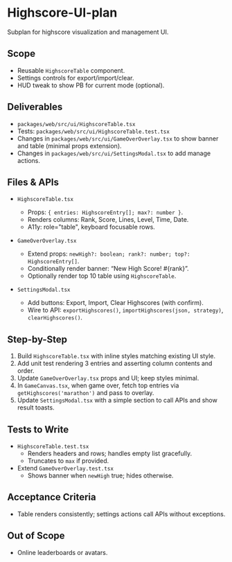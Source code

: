 # Highscore-UI-plan

Subplan for highscore visualization and management UI.

## Scope

- Reusable `HighscoreTable` component.
- Settings controls for export/import/clear.
- HUD tweak to show PB for current mode (optional).

## Deliverables

- `packages/web/src/ui/HighscoreTable.tsx`
- Tests: `packages/web/src/ui/HighscoreTable.test.tsx`
- Changes in `packages/web/src/ui/GameOverOverlay.tsx` to show banner and table (minimal props extension).
- Changes in `packages/web/src/ui/SettingsModal.tsx` to add manage actions.

## Files & APIs

- `HighscoreTable.tsx`
  - Props: `{ entries: HighscoreEntry[]; max?: number }`.
  - Renders columns: Rank, Score, Lines, Level, Time, Date.
  - A11y: role="table", keyboard focusable rows.

- `GameOverOverlay.tsx`
  - Extend props: `newHigh?: boolean; rank?: number; top?: HighscoreEntry[]`.
  - Conditionally render banner: “New High Score! #{rank}”.
  - Optionally render top 10 table using `HighscoreTable`.

- `SettingsModal.tsx`
  - Add buttons: Export, Import, Clear Highscores (with confirm).
  - Wire to API: `exportHighscores()`, `importHighscores(json, strategy)`, `clearHighscores()`.

## Step-by-Step

1. Build `HighscoreTable.tsx` with inline styles matching existing UI style.
2. Add unit test rendering 3 entries and asserting column contents and order.
3. Update `GameOverOverlay.tsx` props and UI; keep styles minimal.
4. In `GameCanvas.tsx`, when game over, fetch top entries via `getHighscores('marathon')` and pass to overlay.
5. Update `SettingsModal.tsx` with a simple section to call APIs and show result toasts.

## Tests to Write

- `HighscoreTable.test.tsx`
  - Renders headers and rows; handles empty list gracefully.
  - Truncates to `max` if provided.
- Extend `GameOverOverlay.test.tsx`
  - Shows banner when `newHigh` true; hides otherwise.

## Acceptance Criteria

- Table renders consistently; settings actions call APIs without exceptions.

## Out of Scope

- Online leaderboards or avatars.

